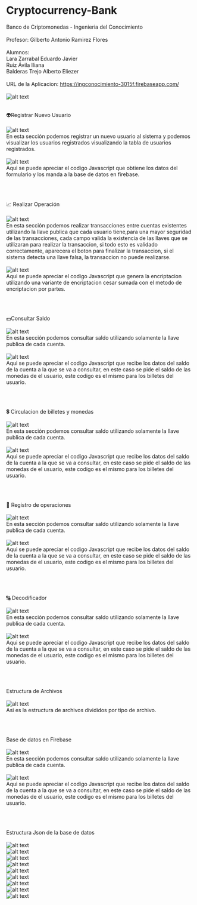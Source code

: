 # Cryptocurrency-Bank
Banco de Criptomonedas - Ingenieria del Conocimiento
<br><br />
Profesor: Gilberto Antonio Ramirez Flores
<br /><br />
Alumnos:
<br />
Lara Zarrabal Eduardo Javier
<br />
Ruiz Ávila Iliana
<br />
Balderas Trejo Alberto Eliezer
<br /><br />
URL de la Aplicacion: https://ingconocimiento-3015f.firebaseapp.com/
<br /><br />
![alt text](https://firebasestorage.googleapis.com/v0/b/ingconocimiento-3015f.appspot.com/o/5758348415467520.png?alt=media&token=6cca3abe-6456-4556-a897-b23c7e47ff54)
<br /><br />

👽Registrar Nuevo Usuario
<br /><br />
![alt text](https://firebasestorage.googleapis.com/v0/b/ingconocimiento-3015f.appspot.com/o/registro.png?alt=media&token=2519d4c2-4c87-4af5-b2aa-382e2ab69d95)
<br />
En esta sección podemos registrar un nuevo usuario al sistema y podemos visualizar los usuarios registrados visualizando la tabla de usuarios registrados.
<br /><br />
![alt text](https://firebasestorage.googleapis.com/v0/b/ingconocimiento-3015f.appspot.com/o/registrojs.png?alt=media&token=2332e6ad-e0f0-4265-a9f4-2433ad91c786)
<br />
Aqui se puede apreciar el codigo Javascript que obtiene los datos del formulario y los manda a la base de datos en firebase.


<br /><br />

📈 Realizar Operación
<br /><br />
![alt text](https://firebasestorage.googleapis.com/v0/b/ingconocimiento-3015f.appspot.com/o/transaccion.png?alt=media&token=0d1e706e-df4a-493f-bf3a-b07e96f05e63)
<br />
En esta sección podemos realizar transacciones entre cuentas existentes utilizando la llave publica que cada usuario tiene,para una mayor seguridad de las transacciones, cada campo valida la existencia de las llaves que se utilizaran para realizar la transaccion, si todo esto es validado correctamente, aparecera el boton para finalizar la transaccion, si el sistema detecta una llave falsa, la transaccion no puede realizarse.
<br /><br />
![alt text](https://firebasestorage.googleapis.com/v0/b/ingconocimiento-3015f.appspot.com/o/transaccionjs.png?alt=media&token=73c44a3b-fc11-4010-a061-4b33546ef61d)
<br />
Aqui se puede apreciar el codigo Javascript que genera la encriptacion utilizando una variante de encriptacion cesar sumada con el metodo de encriptacion por partes.

<br /><br />

💵Consultar Saldo
<br /><br />
![alt text](https://firebasestorage.googleapis.com/v0/b/ingconocimiento-3015f.appspot.com/o/consultarSaldo.png?alt=media&token=73ed9d41-a34b-4d22-87f6-8ed8be206267)
<br />
En esta sección podemos consultar saldo utilizando solamente la llave publica de cada cuenta.
<br /><br />
![alt text](https://firebasestorage.googleapis.com/v0/b/ingconocimiento-3015f.appspot.com/o/consultarSaldojs.png?alt=media&token=634816d1-59fa-4be2-8510-2e09cfecabfc)
<br />
Aqui se puede apreciar el codigo Javascript que recibe los datos del saldo de la cuenta a la que se va a consultar, en este caso se pide el saldo de las monedas de el usuario, este codigo es el mismo para los billetes del usuario.

<br /><br />

💲 Circulacion de billetes y monedas
<br /><br />
![alt text](https://firebasestorage.googleapis.com/v0/b/ingconocimiento-3015f.appspot.com/o/Circulacion%20de%20billetes.png?alt=media&token=287daaf1-b3a5-49ac-8ec1-0429f4cd3e8a)
<br />
En esta sección podemos consultar saldo utilizando solamente la llave publica de cada cuenta.
<br /><br />
![alt text](https://firebasestorage.googleapis.com/v0/b/ingconocimiento-3015f.appspot.com/o/consultarSaldojs.png?alt=media&token=634816d1-59fa-4be2-8510-2e09cfecabfc)
<br />
Aqui se puede apreciar el codigo Javascript que recibe los datos del saldo de la cuenta a la que se va a consultar, en este caso se pide el saldo de las monedas de el usuario, este codigo es el mismo para los billetes del usuario.

<br /><br />

💱 Registro de operaciones
<br /><br />
![alt text](https://firebasestorage.googleapis.com/v0/b/ingconocimiento-3015f.appspot.com/o/registro%20de%20operaciones.png?alt=media&token=826efc38-7b03-4292-83cf-ea1eb3dd6fa6)
<br />
En esta sección podemos consultar saldo utilizando solamente la llave publica de cada cuenta.
<br /><br />
![alt text](https://firebasestorage.googleapis.com/v0/b/ingconocimiento-3015f.appspot.com/o/consultarSaldojs.png?alt=media&token=634816d1-59fa-4be2-8510-2e09cfecabfc)
<br />
Aqui se puede apreciar el codigo Javascript que recibe los datos del saldo de la cuenta a la que se va a consultar, en este caso se pide el saldo de las monedas de el usuario, este codigo es el mismo para los billetes del usuario.

<br /><br />

🔠 Decodificador
<br /><br />
![alt text](https://firebasestorage.googleapis.com/v0/b/ingconocimiento-3015f.appspot.com/o/decodificador.png?alt=media&token=dcce0abb-17b6-40c1-82d0-8523e53e22ab)
<br />
En esta sección podemos consultar saldo utilizando solamente la llave publica de cada cuenta.
<br /><br />
![alt text](https://firebasestorage.googleapis.com/v0/b/ingconocimiento-3015f.appspot.com/o/consultarSaldojs.png?alt=media&token=634816d1-59fa-4be2-8510-2e09cfecabfc)
<br />
Aqui se puede apreciar el codigo Javascript que recibe los datos del saldo de la cuenta a la que se va a consultar, en este caso se pide el saldo de las monedas de el usuario, este codigo es el mismo para los billetes del usuario.

<br /><br />

Estructura de Archivos
<br /><br />
![alt text](https://firebasestorage.googleapis.com/v0/b/ingconocimiento-3015f.appspot.com/o/estructura%20de%20archivos.png?alt=media&token=e6a30c0e-8b60-4db0-8c07-d41f1019daa4)
<br />
Asi es la estructura de archivos divididos por tipo de archivo.


<br /><br />


Base de datos en Firebase
<br /><br />
![alt text](https://firebasestorage.googleapis.com/v0/b/ingconocimiento-3015f.appspot.com/o/decodificador.png?alt=media&token=dcce0abb-17b6-40c1-82d0-8523e53e22ab)
<br />
En esta sección podemos consultar saldo utilizando solamente la llave publica de cada cuenta.
<br /><br />
![alt text](https://firebasestorage.googleapis.com/v0/b/ingconocimiento-3015f.appspot.com/o/consultarSaldojs.png?alt=media&token=634816d1-59fa-4be2-8510-2e09cfecabfc)
<br />
Aqui se puede apreciar el codigo Javascript que recibe los datos del saldo de la cuenta a la que se va a consultar, en este caso se pide el saldo de las monedas de el usuario, este codigo es el mismo para los billetes del usuario.

<br /><br />

Estructura Json de la base de datos
<br /><br />
![alt text](https://firebasestorage.googleapis.com/v0/b/ingconocimiento-3015f.appspot.com/o/json1.png?alt=media&token=b13804c3-d916-4917-ae86-8b430f3a5b88)
<br />
![alt text](https://firebasestorage.googleapis.com/v0/b/ingconocimiento-3015f.appspot.com/o/json2.png?alt=media&token=9670f606-c149-40c6-8424-c371d0c7bc5c)
<br />
![alt text](https://firebasestorage.googleapis.com/v0/b/ingconocimiento-3015f.appspot.com/o/json3.png?alt=media&token=2d5376cf-f896-4787-9fdd-18905647520c)
<br />
![alt text](https://firebasestorage.googleapis.com/v0/b/ingconocimiento-3015f.appspot.com/o/json4.png?alt=media&token=943a15e2-5e9f-4fbf-ba6a-90f1f64c737f)
<br />
![alt text](https://firebasestorage.googleapis.com/v0/b/ingconocimiento-3015f.appspot.com/o/json5.png?alt=media&token=9c132b11-2ba6-4385-98fd-202fee01ed0a)
<br />
![alt text](https://firebasestorage.googleapis.com/v0/b/ingconocimiento-3015f.appspot.com/o/json6.png?alt=media&token=d1cc88a2-5dc6-4928-9167-bb451b1a6b0e)
<br />
![alt text](https://firebasestorage.googleapis.com/v0/b/ingconocimiento-3015f.appspot.com/o/json7.png?alt=media&token=82758e27-1a59-4f20-86d9-6db5193bdaac)
<br />
![alt text](https://firebasestorage.googleapis.com/v0/b/ingconocimiento-3015f.appspot.com/o/json8.png?alt=media&token=9a794071-652a-44b3-89d7-2cb5c5f3318d)
<br />
![alt text](https://firebasestorage.googleapis.com/v0/b/ingconocimiento-3015f.appspot.com/o/json9.png?alt=media&token=9a85d799-7c61-4cbe-a264-807fbbf9a7cc)
